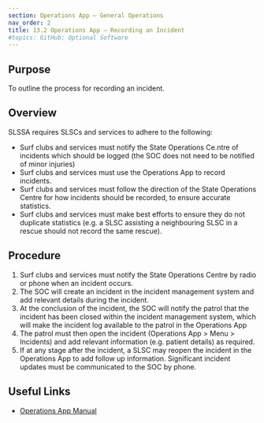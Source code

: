 ```yaml
---
section: Operations App – General Operations
nav_order: 2
title: 13.2 Operations App – Recording an Incident
#topics: GitHub; Optional Software
---
```


## Purpose

To outline the process for recording an incident.

## Overview

SLSSA requires SLSCs and services to adhere to the following:

- Surf clubs and services must notify the State Operations Ce.ntre of incidents which should be logged (the SOC does not need to be notified of minor injuries)
- Surf clubs and services must use the Operations App to record incidents.
- Surf clubs and services must follow the direction of the State Operations Centre for how incidents should be recorded, to ensure accurate statistics.
- Surf clubs and services must make best efforts to ensure they do not duplicate statistics (e.g. a SLSC assisting a neighbouring SLSC in a rescue should not record the same rescue).

## Procedure

1. Surf clubs and services must notify the State Operations Centre by radio or phone when an incident occurs.
2. The SOC will create an incident in the incident management system and add relevant details during the incident.
3. At the conclusion of the incident, the SOC will notify the patrol that the incident has been closed within the incident management system, which will make the incident log available to the patrol in the Operations App
4. The patrol must then open the incident (Operations App > Menu > Incidents) and add relevant information (e.g. patient details) as required.
5. If at any stage after the incident, a SLSC may reopen the incident in the Operations App to add follow up information. Significant incident updates must be communicated to the SOC by phone.

## Useful Links

- [Operations App Manual](https://www.manula.com/manuals/slsa/slsa-operations-app-user-guide/1/en/topic/preparation-for-using-the-slsa-operations-app)